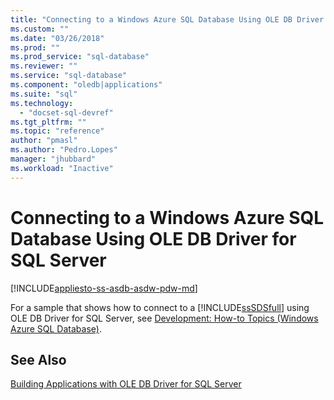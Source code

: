 ```yaml
---
title: "Connecting to a Windows Azure SQL Database Using OLE DB Driver for SQL Server | Microsoft Docs"
ms.custom: ""
ms.date: "03/26/2018"
ms.prod: ""
ms.prod_service: "sql-database"
ms.reviewer: ""
ms.service: "sql-database"
ms.component: "oledb|applications"
ms.suite: "sql"
ms.technology:
  - "docset-sql-devref"
ms.tgt_pltfrm: ""
ms.topic: "reference"
author: "pmasl"
ms.author: "Pedro.Lopes"
manager: "jhubbard"
ms.workload: "Inactive"
---
```

# Connecting to a Windows Azure SQL Database Using OLE DB Driver for SQL Server
[!INCLUDE[appliesto-ss-asdb-asdw-pdw-md](../../../includes/appliesto-ss-asdb-asdw-pdw-md.md)]

  For a sample that shows how to connect to a [!INCLUDE[ssSDSfull](../../../includes/sssdsfull-md.md)] using OLE DB Driver for SQL Server, see [Development: How-to Topics (Windows Azure SQL Database)](http://msdn.microsoft.com/library/ee621787.aspx).  
  
## See Also  
 [Building Applications with OLE DB Driver for SQL Server](../../oledb/applications/building-applications-with-oledb-driver-for-sql-server.md)  
